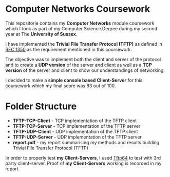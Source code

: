# Computer Networks Coursework
This repositorie contains my **Computer Networks** module coursework which I took as part of my Computer Science Degree during my second year at The **University of Sussex**.

I have implemented the **Trivial File Transfer Protocol (TFTP)** as defined in [RFC 1350](https://www.ietf.org/rfc/rfc1350.txt) as the requirement mentioned in this coursework.

The objective was to implement both the client and server of the protocol and to create a **UDP version** of the server and client as well as a **TCP version** of the server and client to show our understandings of networking.

I decided to make a **simple console based Client-Server** for this coursework which my final score was 83 out of 100.

# Folder Structure

- **TFTP-TCP-Client** - TCP implementation of the TFTP client
- **TFTP-TCP-Server** - TCP implementation of the TFTP server
- **TFTP-UDP-Client** - UDP implementation of the TFTP client
- **TFTP-UDP-Server** - UDP implementation of the TFTP server
- **report.pdf** - my report summarising my methods and results building Trivial File Transfer Protocol (TFTP)


In order to properly test **my Client-Servers**, I used [Tftp64](https://pjo2.github.io/tftpd64/) to test with 3rd party client-server. Proof of **my Client-Servers** working is recorded in my report.
